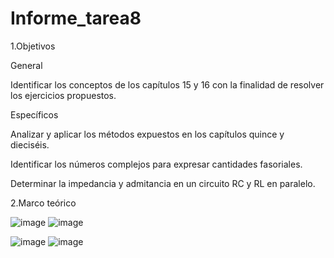 # Informe_tarea8

1.Objetivos

General 

Identificar los conceptos de los capítulos 15 y 16 con la finalidad de resolver los ejercicios propuestos.

Específicos 

Analizar y aplicar los métodos expuestos en los capítulos quince y dieciséis.

Identificar los números complejos para expresar cantidades fasoriales.

Determinar la impedancia y admitancia en un circuito RC y RL en paralelo.

2.Marco teórico

![image](https://user-images.githubusercontent.com/105823435/187101502-1ba6ac7f-3df1-4d92-b3a3-9e8faaa4ba50.png)
![image](https://user-images.githubusercontent.com/105823435/187101563-027abc6e-d75d-4310-a9a3-0aa8d203b11f.png)

![image](https://user-images.githubusercontent.com/105823435/187101616-2226924d-8ba3-44f8-b326-968405e5abba.png)
![image](https://user-images.githubusercontent.com/105823435/187101668-9f08af43-285a-4594-8496-9186232e45e9.png)











